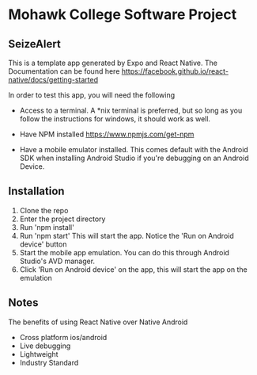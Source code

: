# Mohawk College Software Project


## SeizeAlert

This is a template app generated by Expo and React Native. The Documentation can be found here https://facebook.github.io/react-native/docs/getting-started

In order to test this app, you will need the following

- Access to a terminal. A *nix terminal is preferred, but so long as you follow the instructions for windows, it should work as well. 

- Have NPM installed https://www.npmjs.com/get-npm

- Have a mobile emulator installed. This comes default with the Android SDK when installing Android Studio if you're debugging on an Android Device.

## Installation

1. Clone the repo
2. Enter the project directory
3. Run 'npm install'
3. Run 'npm start' This will start the app. Notice the 'Run on Android device' button
4. Start the mobile app emulation. You can do this through Android Studio's AVD manager. 
5. Click 'Run on Android device' on the app, this will start the app on the emulation

## Notes

The benefits of using React Native over Native Android

- Cross platform ios/android
- Live debugging
- Lightweight
- Industry Standard






